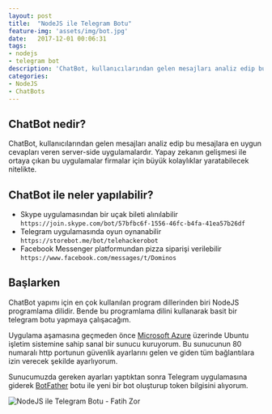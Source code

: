 ```yaml
---
layout: post
title:  "NodeJS ile Telegram Botu"
feature-img: 'assets/img/bot.jpg'
date:   2017-12-01 00:06:31
tags:
- nodejs
- telegram bot
description: 'ChatBot, kullanıcılarından gelen mesajları analiz edip bu mesajlara en uygun cevapları veren server-side uygulamalardır. Yapay zekanın gelişmesi ile ortaya çıkan bu uygulamalar firmalar için büyük kolaylıklar yaratabilecek nitelikte. '
categories:
- NodeJS
- ChatBots
---
```



## ChatBot nedir?

ChatBot, kullanıcılarından gelen mesajları analiz edip bu mesajlara en uygun cevapları veren server-side uygulamalardır. Yapay zekanın gelişmesi ile ortaya çıkan bu uygulamalar firmalar için büyük kolaylıklar yaratabilecek nitelikte. 


## ChatBot ile neler yapılabilir?

- Skype uygulamasından bir uçak bileti alınılabilir ```https://join.skype.com/bot/57bfbc6f-1556-46fc-b4fa-41ea57b26df```
- Telegram uygulamasında oyun oynanabilir ```https://storebot.me/bot/telehackerobot```
- Facebook Messenger platformundan pizza siparişi verilebilir ```https://www.facebook.com/messages/t/Dominos```

## Başlarken

ChatBot yapımı için en çok kullanılan program dillerinden biri NodeJS programlama dilidir. Bende bu programlama dilini kullanarak basit bir telegram botu yapmaya çalışacağım.

Uygulama aşamasına geçmeden önce [Microsoft Azure](https://azure.microsoft.com/tr-tr/services/virtual-machines/) üzerinde Ubuntu işletim sistemine sahip sanal bir sunucu kuruyorum. Bu sunucunun 80 numaralı http portunun güvenlik ayarlarını gelen ve giden tüm bağlantılara izin verecek şekilde ayarlıyorum. 

Sunucumuzda gereken ayarları yaptıktan sonra Telegram uygulamasına giderek [BotFather](https://telegram.me/BotFather) botu ile yeni bir bot oluşturup token bilgisini alıyorum. 

<img src="https://i.hizliresim.com/4Gy6p7.png" alt="NodeJS ile Telegram Botu - Fatih Zor">